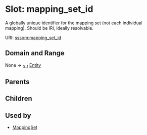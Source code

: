 
# Slot: mapping_set_id


A globally unique identifier for the mapping set (not each individual mapping). Should be IRI, ideally resolvable.

URI: [sssom:mapping_set_id](http://w3id.org/sssom/mapping_set_id)


## Domain and Range

None &#8594;  <sub>0..1</sub> [Entity](Entity.md)

## Parents


## Children


## Used by

 * [MappingSet](MappingSet.md)
